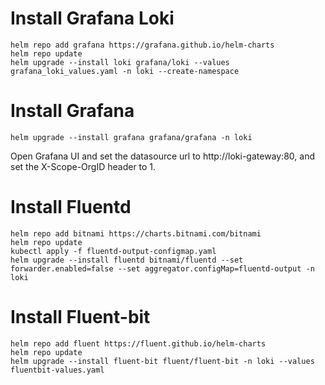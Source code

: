 # Install Grafana Loki

```shell
helm repo add grafana https://grafana.github.io/helm-charts
helm repo update
helm upgrade --install loki grafana/loki --values grafana_loki_values.yaml -n loki --create-namespace
```

# Install Grafana

```shell
helm upgrade --install grafana grafana/grafana -n loki
```
Open Grafana UI and set the datasource url to http://loki-gateway:80, and set the X-Scope-OrgID header to 1.

# Install Fluentd

```shell
helm repo add bitnami https://charts.bitnami.com/bitnami
helm repo update
kubectl apply -f fluentd-output-configmap.yaml
helm upgrade --install fluentd bitnami/fluentd --set forwarder.enabled=false --set aggregator.configMap=fluentd-output -n loki
```

# Install Fluent-bit

```shell
helm repo add fluent https://fluent.github.io/helm-charts
helm repo update
helm upgrade --install fluent-bit fluent/fluent-bit -n loki --values fluentbit-values.yaml
```